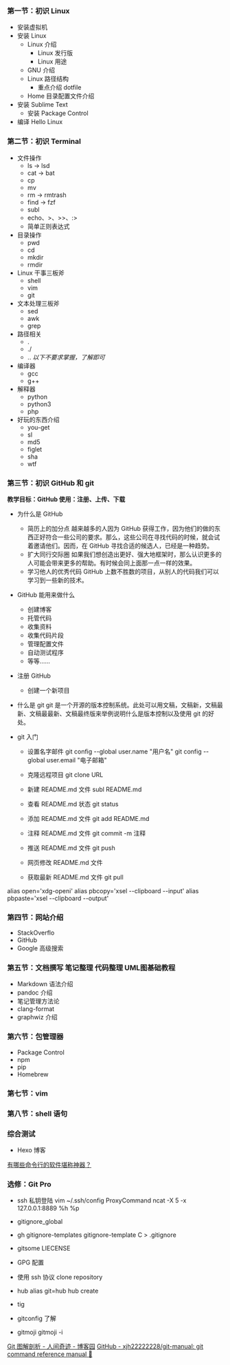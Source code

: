 ### 第一节：初识 Linux

- 安装虚拟机
- 安装 Linux
  - Linux 介绍
    - Linux 发行版
    - Linux 用途
  - GNU 介绍
  - Linux 路径结构
    - 重点介绍 dotfile
  - Home 目录配置文件介绍
- 安装 Sublime Text
  - 安装 Package Control
- 编译 Hello Linux

### 第二节：初识 Terminal

- 文件操作
  - ls → lsd
  - cat → bat
  - cp
  - mv
  - rm → rmtrash
  - find → fzf
  - subl
  - echo、>、>>、:>
  - 简单正则表达式
- 目录操作
  - pwd
  - cd
  - mkdir
  - rmdir
- Linux 干事三板斧
  - shell
  - vim
  - git
- 文本处理三板斧
  - sed
  - awk
  - grep
- 路径相关
  - .
  - ./
  - ..
*以下不要求掌握，了解即可*
- 编译器
  - gcc
  - g++
- 解释器
  - python
  - python3
  - php
- 好玩的东西介绍
  - you-get
  - sl
  - md5
  - figlet
  - sha
  - wtf

### 第三节：初识 GitHub 和 git
**教学目标：GitHub 使用：注册、上传、下载**
- 为什么是 GitHub
  - 简历上的加分点
  越来越多的人因为 GitHub 获得工作，因为他们的做的东西正好符合一些公司的要求。那么，这些公司在寻找代码的时候，就会试着邀请他们。因而，在 GitHub 寻找合适的候选人，已经是一种趋势。
  - 扩大同行交际圈
  如果我们想创造出更好、强大地框架时，那么认识更多的人可能会带来更多的帮助。有时候会同上面那一点一样的效果。
  - 学习他人的优秀代码
  GitHub 上数不胜数的项目，从别人的代码我们可以学习到一些新的技术。

- GitHub 能用来做什么
  - 创建博客
  - 托管代码
  - 收集资料
  - 收集代码片段
  - 管理配置文件
  - 自动测试程序
  - 等等......

- 注册 GitHub
  - 创建一个新项目

- 什么是 git
  git 是一个开源的版本控制系统。此处可以用文稿，文稿新，文稿最新、文稿最最新、文稿最终版来举例说明什么是版本控制以及使用 git 的好处。

- git 入门
  - 设置名字邮件
    git config --global user.name "用户名"
    git config --global user.email "电子邮箱"

  - 克隆远程项目
    git clone URL

  - 新建 README.md 文件
    subl README.md

  - 查看 README.md 状态
    git status

  - 添加 README.md 文件
    git add README.md

  - 注释 README.md 文件
    git commit -m 注释

  - 推送 README.md 文件
    git push

  - 网页修改 README.md 文件

  - 获取最新 README.md 文件
    git pull


alias open='xdg-openi'
alias pbcopy='xsel --clipboard --input'
alias pbpaste='xsel --clipboard --output'

### 第四节：网站介绍
- StackOverflo
- GitHub
- Google 高级搜索

### 第五节：文档撰写 笔记整理 代码整理 UML图基础教程
- Markdown 语法介绍
- pandoc 介绍
- 笔记管理方法论
- clang-format
- graphwiz 介绍

### 第六节：包管理器
- Package Control
- npm
- pip
- Homebrew

### 第七节：vim

### 第八节：shell 语句

### 综合测试
- Hexo 博客


[有哪些命令行的软件堪称神器？](https://www.zhihu.com/question/59227720)

### 选修：Git Pro
- ssh 私钥登陆
  vim ~/.ssh/config
  ProxyCommand ncat -X 5 -x 127.0.0.1:8889 %h %p

- gitignore_global

- gh
  gitignore-templates
  gitignore-template C > .gitignore

- gitsome
  LIECENSE

- GPG 配置

- 使用 ssh 协议 clone repository

- hub
  alias git=hub
  hub create

- tig

- gitconfig 了解

- gitmoji
  gitmoji -i


[Git 图解剖析 - 人间奇迹 - 博客园](https://www.cnblogs.com/yaozhongxiao/p/3811130.html)
[GitHub - xjh22222228/git-manual: git command reference manual 🦋](https://github.com/xjh22222228/git-manual)